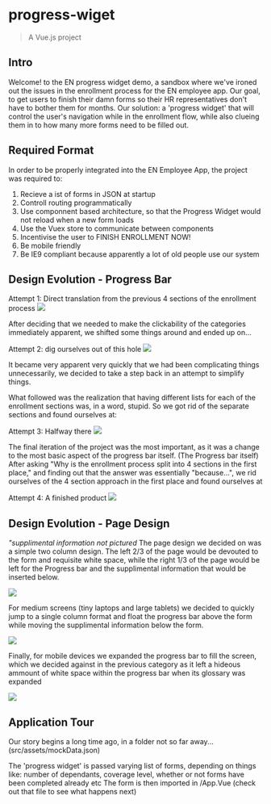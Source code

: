 # progress-wiget

> A Vue.js project

## Intro
Welcome! to the EN progress widget demo, a sandbox where we've ironed out the issues in the enrollment process for the EN employee app.  Our goal, to get users to finish their damn forms so their HR representatives don't have to bother them for months.  Our solution:  a 'progress widget' that will control the user's navigation while in the enrollment flow, while also clueing them in to how many more forms need to be filled out.

## Required Format
In order to be properly integrated into the EN Employee App, the project was required to:
  1. Recieve a ist of forms in JSON at startup
  2. Controll routing programmatically
  3. Use componnent based architecture, so that the Progress Widget would not reload when a new form loads
  4. Use the Vuex store to communicate between components
  5. Incentivise the user to FINISH ENROLLMENT NOW!
  6. Be mobile friendly
  7.  Be IE9 compliant because apparently a lot of old people use our system


## Design Evolution - Progress Bar

Attempt 1:  Direct translation from the previous 4 sections of the enrollment process
![](https://user-images.githubusercontent.com/17132962/45648824-a07a5580-ba97-11e8-9933-3596ca50e311.png)


After deciding that we needed to make the clickability of the categories immediately apparent, we shifted some things around and ended up on...

Attempt 2: dig ourselves out of this hole
![](https://user-images.githubusercontent.com/17132962/45648827-a1ab8280-ba97-11e8-8de1-1a8f5d14f3c2.png)

It became very apparent very quickly that we had been complicating things unnecessarily, we decided to take a step back in an attempt to simplify things.

What followed was the realization that having different lists for each of the enrollment sections was, in a word, stupid.  So we got rid of the separate sections and found ourselves at:

Attempt 3: Halfway there
![](https://user-images.githubusercontent.com/17132962/45648831-a40ddc80-ba97-11e8-8bfc-1b54d0f0b0c6.png)

The final iteration of the project was the most important, as it was a change to the most basic aspect of the progress bar itself. (The Progress bar itself)  After asking "Why is the enrollment process split into 4 sections in the first place,"  and finding out that the answer was essentially "because...", we rid ourselves of the 4 section approach in the first place and found ourselves at

Attempt 4:  A finished product
![](https://user-images.githubusercontent.com/17132962/45648821-9ce6ce80-ba97-11e8-8312-9ea1fd82f3a8.png)



## Design Evolution - Page Design
*"supplimental information not pictured*
The page design we decided on was a simple two column design.  The left 2/3 of the page would be devouted to the form and requisite white space, while the right 1/3 of the page would be left for the Progress bar and the supplimental information that would be inserted below.


![](https://user-images.githubusercontent.com/17132962/45650378-1bde0600-ba9c-11e8-8654-6cd3c14b5374.PNG)


For medium screens (tiny laptops and large tablets) we decided to quickly jump to a single column format and float the progress bar above the form while moving the supplimental information below the form.


![](https://user-images.githubusercontent.com/17132962/45650379-1bde0600-ba9c-11e8-9bd0-5e5e635c052b.PNG)


Finally, for mobile devices we expanded the progress bar to fill the screen, which we decided against in the previous category as it left a hideous ammount of white space within the progress bar when its glossary was expanded

![](https://user-images.githubusercontent.com/17132962/45650380-1bde0600-ba9c-11e8-9625-8b1e018ef008.PNG)


##  Application Tour

 Our story begins a long time ago, in a folder not so far away... 
(src/assets/mockData.json)

The 'progress widget' is passed varying list of forms, depending on things like:  number of dependants, coverage level, whether or not forms have been completed already etc
The form is then imported in /App.Vue
(check out that file to see what happens next)

